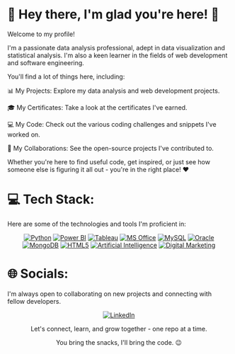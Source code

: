 
# 🌸 Hey there, I'm glad you're here! 👋

Welcome to my profile!


I'm a passionate data analysis professional, adept in data visualization and statistical analysis. I'm also a keen learner in the fields of web development and software engineering.

You'll find a lot of things here, including:


📊 My Projects: Explore my data analysis and web development projects.

🎓 My Certificates: Take a look at the certificates I've earned.

💻 My Code: Check out the various coding challenges and snippets I've worked on.

🤝 My Collaborations: See the open-source projects I've contributed to.

Whether you're here to find useful code, get inspired, or just see how someone else is figuring it all out - you're in the right place! ❤️


# 💻 Tech Stack:
Here are some of the technologies and tools I'm proficient in:

<div align="center">
<a href="#" target="_blank"><img src="https://img.shields.io/badge/Python-3776AB?style=for-the-badge&logo=python&logoColor=white" alt="Python" /></a>
<a href="#" target="_blank"><img src="https://img.shields.io/badge/Power_BI-F2C811?style=for-the-badge&logo=power-bi&logoColor=black" alt="Power BI" /></a>
<a href="#" target="_blank"><img src="https://img.shields.io/badge/Tableau-E97627?style=for-the-badge&logo=tableau&logoColor=white" alt="Tableau" /></a>
<a href="#" target="_blank"><img src="https://img.shields.io/badge/MS_Office-D83B01?style=for-the-badge&logo=microsoft-office&logoColor=white" alt="MS Office" /></a>
<a href="#" target="_blank"><img src="https://img.shields.io/badge/MySQL-4479A1?style=for-the-badge&logo=mysql&logoColor=white" alt="MySQL" /></a>
<a href="#" target="_blank"><img src="https://img.shields.io/badge/Oracle-F80000?style=for-the-badge&logo=oracle&logoColor=white" alt="Oracle" /></a>
<a href="#" target="_blank"><img src="https://img.shields.io/badge/MongoDB-47A248?style=for-the-badge&logo=mongodb&logoColor=white" alt="MongoDB" /></a>
<a href="#" target="_blank"><img src="https://img.shields.io/badge/HTML5-E34F26?style=for-the-badge&logo=html5&logoColor=white" alt="HTML5" /></a>
<a href="#" target="_blank"><img src="https://img.shields.io/badge/Artificial_Intelligence-1572B6?style=for-the-badge&logo=artificial-intelligence&logoColor=white" alt="Artificial Intelligence" /></a>
<a href="#" target="_blank"><img src="https://img.shields.io/badge/Digital_Marketing-F7DF1E?style=for-the-badge&logo=digital-marketing&logoColor=black" alt="Digital Marketing" /></a>
</div>

# 🌐 Socials: 
I'm always open to collaborating on new projects and connecting with fellow developers.

<div align="center">
<a href="https://www.linkedIn.com/in/shivani-syal-49babb302" target="_blank">
<img src="https://img.shields.io/badge/LinkedIn-0077B5?style=for-the-badge&logo=linkedin&logoColor=white" alt="LinkedIn" />
</a>


Let's connect, learn, and grow together - one repo at a time.

You bring the snacks, I'll bring the code. 😉
